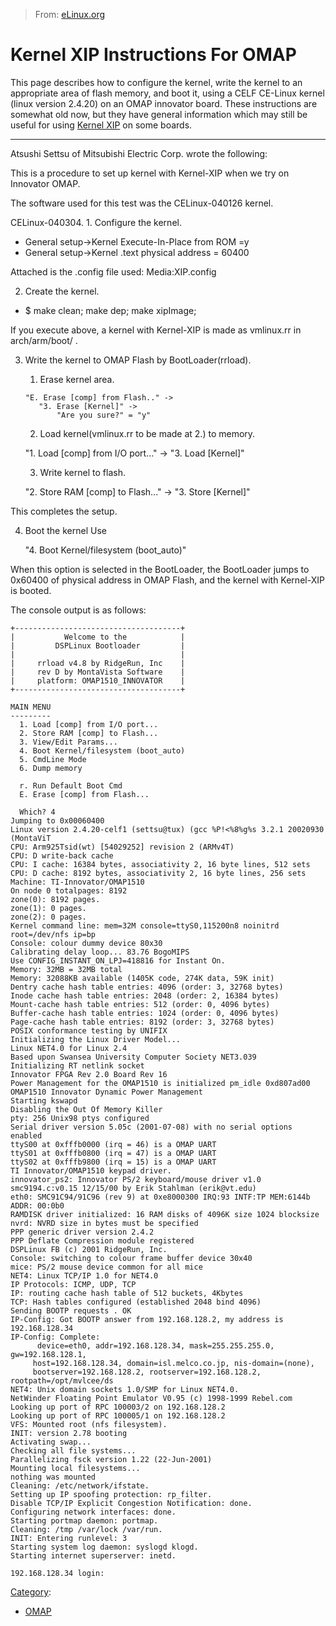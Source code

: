 > From: [eLinux.org](http://eLinux.org/Kernel_XIP_Instructions_For_OMAP "http://eLinux.org/Kernel_XIP_Instructions_For_OMAP")


# Kernel XIP Instructions For OMAP



This page describes how to configure the kernel, write the kernel to an
appropriate area of flash memory, and boot it, using a CELF CE-Linux
kernel (linux version 2.4.20) on an OMAP innovator board. These
instructions are somewhat old now, but they have general information
which may still be useful for using [Kernel
XIP](http://eLinux.org/Kernel_XIP "Kernel XIP") on some boards.

* * * * *

Atsushi Settsu of Mitsubishi Electric Corp. wrote the following:

This is a procedure to set up kernel with Kernel-XIP when we try on
Innovator OMAP.

The software used for this test was the CELinux-040126 kernel.

CELinux-040304. 1. Configure the kernel.

-   General setup-\>Kernel Execute-In-Place from ROM =y
-   General setup-\>Kernel .text physical address = 60400

Attached is the .config file used: Media:XIP.config

2. Create the kernel.

-   \$ make clean; make dep; make xipImage;

If you execute above, a kernel with Kernel-XIP is made as vmlinux.rr in
arch/arm/boot/ .

3. Write the kernel to OMAP Flash by BootLoader(rrload).

      1) Erase kernel area.

       "E. Erase [comp] from Flash.." ->
          "3. Erase [Kernel]" ->
              "Are you sure?" = "y"

      2) Load kernel(vmlinux.rr to be made at 2.) to memory.

      "1. Load [comp] from I/O port..." ->
         "3. Load [Kernel]"

      3) Write kernel to flash.

      "2. Store RAM [comp] to Flash..." ->
         "3. Store [Kernel]"

This completes the setup.

4. Boot the kernel Use

    "4. Boot Kernel/filesystem (boot_auto)"

When this option is selected in the BootLoader, the BootLoader jumps to
0x60400 of physical address in OMAP Flash, and the kernel with
Kernel-XIP is booted.

The console output is as follows:

    +-------------------------------------+
    |           Welcome to the            |
    |         DSPLinux Bootloader         |
    |                                     |
    |     rrload v4.8 by RidgeRun, Inc    |
    |     rev D by MontaVista Software    |
    |     platform: OMAP1510_INNOVATOR    |
    +-------------------------------------+

    MAIN MENU
    ---------
      1. Load [comp] from I/O port...
      2. Store RAM [comp] to Flash...
      3. View/Edit Params...
      4. Boot Kernel/filesystem (boot_auto)
      5. CmdLine Mode
      6. Dump memory

      r. Run Default Boot Cmd
      E. Erase [comp] from Flash...

      Which? 4
    Jumping to 0x00060400
    Linux version 2.4.20-celf1 (settsu@tux) (gcc %P!<%8%g%s 3.2.1 20020930 (MontaViT
    CPU: Arm925Tsid(wt) [54029252] revision 2 (ARMv4T)
    CPU: D write-back cache
    CPU: I cache: 16384 bytes, associativity 2, 16 byte lines, 512 sets
    CPU: D cache: 8192 bytes, associativity 2, 16 byte lines, 256 sets
    Machine: TI-Innovator/OMAP1510
    On node 0 totalpages: 8192
    zone(0): 8192 pages.
    zone(1): 0 pages.
    zone(2): 0 pages.
    Kernel command line: mem=32M console=ttyS0,115200n8 noinitrd root=/dev/nfs ip=bp
    Console: colour dummy device 80x30
    Calibrating delay loop... 83.76 BogoMIPS
    Use CONFIG_INSTANT_ON_LPJ=418816 for Instant On.
    Memory: 32MB = 32MB total
    Memory: 32088KB available (1405K code, 274K data, 59K init)
    Dentry cache hash table entries: 4096 (order: 3, 32768 bytes)
    Inode cache hash table entries: 2048 (order: 2, 16384 bytes)
    Mount-cache hash table entries: 512 (order: 0, 4096 bytes)
    Buffer-cache hash table entries: 1024 (order: 0, 4096 bytes)
    Page-cache hash table entries: 8192 (order: 3, 32768 bytes)
    POSIX conformance testing by UNIFIX
    Initializing the Linux Driver Model...
    Linux NET4.0 for Linux 2.4
    Based upon Swansea University Computer Society NET3.039
    Initializing RT netlink socket
    Innovator FPGA Rev 2.0 Board Rev 16
    Power Management for the OMAP1510 is initialized pm_idle 0xd807ad00
    OMAP1510 Innovator Dynamic Power Management
    Starting kswapd
    Disabling the Out Of Memory Killer
    pty: 256 Unix98 ptys configured
    Serial driver version 5.05c (2001-07-08) with no serial options enabled
    ttyS00 at 0xfffb0000 (irq = 46) is a OMAP UART
    ttyS01 at 0xfffb0800 (irq = 47) is a OMAP UART
    ttyS02 at 0xfffb9800 (irq = 15) is a OMAP UART
    TI Innovator/OMAP1510 keypad driver.
    innovator_ps2: Innovator PS/2 keyboard/mouse driver v1.0
    smc9194.c:v0.15 12/15/00 by Erik Stahlman (erik@vt.edu)
    eth0: SMC91C94/91C96 (rev 9) at 0xe8000300 IRQ:93 INTF:TP MEM:6144b ADDR: 00:0b0
    RAMDISK driver initialized: 16 RAM disks of 4096K size 1024 blocksize
    nvrd: NVRD size in bytes must be specified
    PPP generic driver version 2.4.2
    PPP Deflate Compression module registered
    DSPLinux FB (c) 2001 RidgeRun, Inc.
    Console: switching to colour frame buffer device 30x40
    mice: PS/2 mouse device common for all mice
    NET4: Linux TCP/IP 1.0 for NET4.0
    IP Protocols: ICMP, UDP, TCP
    IP: routing cache hash table of 512 buckets, 4Kbytes
    TCP: Hash tables configured (established 2048 bind 4096)
    Sending BOOTP requests . OK
    IP-Config: Got BOOTP answer from 192.168.128.2, my address is 192.168.128.34
    IP-Config: Complete:
          device=eth0, addr=192.168.128.34, mask=255.255.255.0, gw=192.168.128.1,
         host=192.168.128.34, domain=isl.melco.co.jp, nis-domain=(none),
         bootserver=192.168.128.2, rootserver=192.168.128.2, rootpath=/opt/mvlcee/ds
    NET4: Unix domain sockets 1.0/SMP for Linux NET4.0.
    NetWinder Floating Point Emulator V0.95 (c) 1998-1999 Rebel.com
    Looking up port of RPC 100003/2 on 192.168.128.2
    Looking up port of RPC 100005/1 on 192.168.128.2
    VFS: Mounted root (nfs filesystem).
    INIT: version 2.78 booting
    Activating swap...
    Checking all file systems...
    Parallelizing fsck version 1.22 (22-Jun-2001)
    Mounting local filesystems...
    nothing was mounted
    Cleaning: /etc/network/ifstate.
    Setting up IP spoofing protection: rp_filter.
    Disable TCP/IP Explicit Congestion Notification: done.
    Configuring network interfaces: done.
    Starting portmap daemon: portmap.
    Cleaning: /tmp /var/lock /var/run.
    INIT: Entering runlevel: 3
    Starting system log daemon: syslogd klogd.
    Starting internet superserver: inetd.

    192.168.128.34 login:


[Category](http://eLinux.org/Special:Categories "Special:Categories"):

-   [OMAP](http://eLinux.org/Category:OMAP "Category:OMAP")

